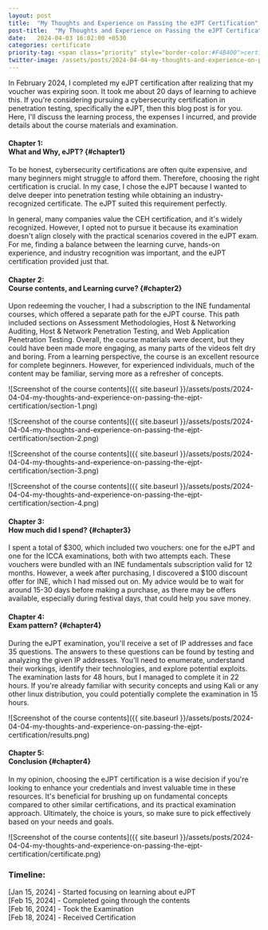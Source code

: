 ```yaml
---
layout: post
title:  "My Thoughts and Experience on Passing the eJPT Certification"
post-title:  "My Thoughts and Experience on Passing the eJPT Certification"
date:   2024-04-03 16:02:00 +0530
categories: certificate
priority-tag: <span class="priority" style="border-color:#F4B400">certificate</span>
twitter-image: /assets/posts/2024-04-04-my-thoughts-and-experience-on-passing-the-ejpt-certification/poster.png
---
```


In February 2024, I completed my eJPT certification after realizing that my voucher was expiring soon. It took me about 20 days of learning to achieve this. If you're considering pursuing a cybersecurity certification in penetration testing, specifically the eJPT, then this blog post is for you. Here, I'll discuss the learning process, the expenses I incurred, and provide details about the course materials and examination.

#### Chapter 1: <br/>What and Why, eJPT? {#chapter1}

To be honest, cybersecurity certifications are often quite expensive, and many beginners might struggle to afford them. Therefore, choosing the right certification is crucial. In my case, I chose the eJPT because I wanted to delve deeper into penetration testing while obtaining an industry-recognized certificate. The eJPT suited this requirement perfectly.

In general, many companies value the CEH certification, and it's widely recognized. However, I opted not to pursue it because its examination doesn't align closely with the practical scenarios covered in the eJPT exam. For me, finding a balance between the learning curve, hands-on experience, and industry recognition was important, and the eJPT certification provided just that.

#### Chapter 2: <br/>Course contents, and Learning curve? {#chapter2}

Upon redeeming the voucher, I had a subscription to the INE fundamental courses, which offered a separate path for the eJPT course. This path included sections on Assessment Methodologies, Host & Networking Auditing, Host & Network Penetration Testing, and Web Application Penetration Testing. Overall, the course materials were decent, but they could have been made more engaging, as many parts of the videos felt dry and boring. From a learning perspective, the course is an excellent resource for complete beginners. However, for experienced individuals, much of the content may be familiar, serving more as a refresher of concepts.

![Screenshot of the course contents]({{ site.baseurl }}/assets/posts/2024-04-04-my-thoughts-and-experience-on-passing-the-ejpt-certification/section-1.png)

![Screenshot of the course contents]({{ site.baseurl }}/assets/posts/2024-04-04-my-thoughts-and-experience-on-passing-the-ejpt-certification/section-2.png)

![Screenshot of the course contents]({{ site.baseurl }}/assets/posts/2024-04-04-my-thoughts-and-experience-on-passing-the-ejpt-certification/section-3.png)

![Screenshot of the course contents]({{ site.baseurl }}/assets/posts/2024-04-04-my-thoughts-and-experience-on-passing-the-ejpt-certification/section-4.png)

#### Chapter 3: <br/>How much did I spend? {#chapter3}

I spent a total of $300, which included two vouchers: one for the eJPT and one for the ICCA examinations, both with two attempts each. These vouchers were bundled with an INE fundamentals subscription valid for 12 months. However, a week after purchasing, I discovered a $100 discount offer for INE, which I had missed out on. My advice would be to wait for around 15-30 days before making a purchase, as there may be offers available, especially during festival days, that could help you save money.

#### Chapter 4: <br/>Exam pattern? {#chapter4}

During the eJPT examination, you'll receive a set of IP addresses and face 35 questions. The answers to these questions can be found by testing and analyzing the given IP addresses. You'll need to enumerate, understand their workings, identify their technologies, and explore potential exploits. The examination lasts for 48 hours, but I managed to complete it in 22 hours. If you're already familiar with security concepts and using Kali or any other linux distribution, you could potentially complete the examination in 15 hours.

![Screenshot of the course contents]({{ site.baseurl }}/assets/posts/2024-04-04-my-thoughts-and-experience-on-passing-the-ejpt-certification/results.png)

#### Chapter 5: <br/>Conclusion {#chapter4}

In my opinion, choosing the eJPT certification is a wise decision if you're looking to enhance your credentials and invest valuable time in these resources. It's beneficial for brushing up on fundamental concepts compared to other similar certifications, and its practical examination approach. Ultimately, the choice is yours, so make sure to pick effectively based on your needs and goals.

![Screenshot of the course contents]({{ site.baseurl }}/assets/posts/2024-04-04-my-thoughts-and-experience-on-passing-the-ejpt-certification/certificate.png)

### Timeline:
[Jan 15, 2024] - Started focusing on learning about eJPT <br>
[Feb 15, 2024] - Completed going through the contents <br>
[Feb 16, 2024] - Took the Examination <br>
[Feb 18, 2024] - Received Certification
